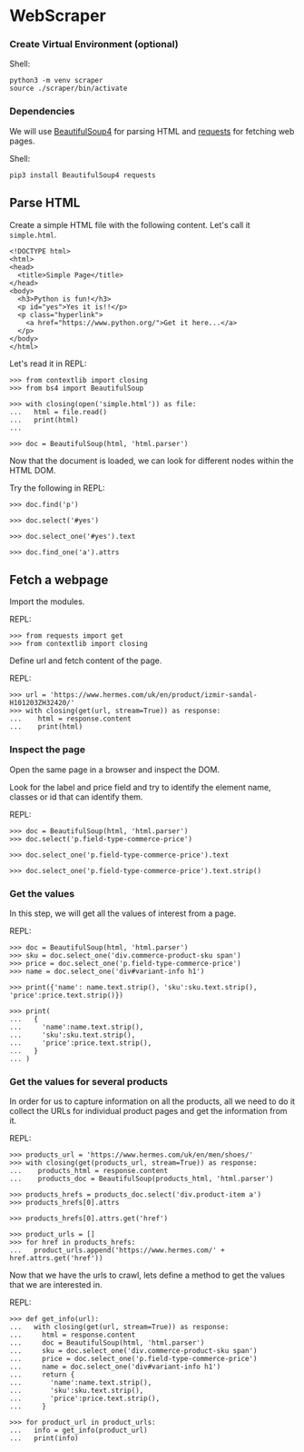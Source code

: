 # WebScraper

### Create Virtual Environment (optional)
Shell:
```
python3 -m venv scraper
source ./scraper/bin/activate
```

### Dependencies
We will use [BeautifulSoup4](https://pypi.org/project/beautifulsoup4/) for parsing HTML and [requests](https://pypi.org/project/requests/) for fetching web pages.

Shell:
```
pip3 install BeautifulSoup4 requests
```

## Parse HTML

Create a simple HTML file with the following content. Let's call it `simple.html`.
```
<!DOCTYPE html>
<html>
<head>
  <title>Simple Page</title>
</head>
<body>
  <h3>Python is fun!</h3>
  <p id="yes">Yes it is!!</p>
  <p class="hyperlink">
    <a href="https://www.python.org/">Get it here...</a>
  </p>
</body>
</html>
```
Let's read it in REPL:
```
>>> from contextlib import closing
>>> from bs4 import BeautifulSoup

>>> with closing(open('simple.html')) as file:
...   html = file.read()
...   print(html)
...

>>> doc = BeautifulSoup(html, 'html.parser')
```

Now that the document is loaded, we can look for different nodes within the HTML DOM.

Try the following in REPL:
```
>>> doc.find('p')

>>> doc.select('#yes')

>>> doc.select_one('#yes').text

>>> doc.find_one('a').attrs
```

## Fetch a webpage
Import the modules.

REPL:
```
>>> from requests import get
>>> from contextlib import closing
```
Define url and fetch content of the page.

REPL:
```
>>> url = 'https://www.hermes.com/uk/en/product/izmir-sandal-H101203ZH32420/'
>>> with closing(get(url, stream=True)) as response:
...    html = response.content
...    print(html)
```
### Inspect the page
Open the same page in a browser and inspect the DOM.

Look for the label and price field and try to identify the element name, classes or id that can identify them.

REPL:
```
>>> doc = BeautifulSoup(html, 'html.parser')
>>> doc.select('p.field-type-commerce-price')

>>> doc.select_one('p.field-type-commerce-price').text

>>> doc.select_one('p.field-type-commerce-price').text.strip()

```
### Get the values
In this step, we will get all the values of interest from a page.

REPL:
```
>>> doc = BeautifulSoup(html, 'html.parser')
>>> sku = doc.select_one('div.commerce-product-sku span')
>>> price = doc.select_one('p.field-type-commerce-price')
>>> name = doc.select_one('div#variant-info h1')

>>> print({'name': name.text.strip(), 'sku':sku.text.strip(), 'price':price.text.strip()})

>>> print(
...   {
...     'name':name.text.strip(),
...     'sku':sku.text.strip(),
...     'price':price.text.strip(),
...   }
... )
```
### Get the values for several products
In order for us to capture information on all the products, all we need to do it collect the URLs for individual product pages and get the information from it.

REPL:
```
>>> products_url = 'https://www.hermes.com/uk/en/men/shoes/'
>>> with closing(get(products_url, stream=True)) as response:
...    products_html = response.content
...    products_doc = BeautifulSoup(products_html, 'html.parser')

>>> products_hrefs = products_doc.select('div.product-item a')
>>> products_hrefs[0].attrs

>>> products_hrefs[0].attrs.get('href')

>>> product_urls = []
>>> for href in products_hrefs:
...   product_urls.append('https://www.hermes.com/' + href.attrs.get('href'))

```
Now that we have the urls to crawl, lets define a method to get the values that we are interested in.

REPL:
```
>>> def get_info(url):
...   with closing(get(url, stream=True)) as response:
...     html = response.content
...     doc = BeautifulSoup(html, 'html.parser')
...     sku = doc.select_one('div.commerce-product-sku span')
...     price = doc.select_one('p.field-type-commerce-price')
...     name = doc.select_one('div#variant-info h1')
...     return {
...       'name':name.text.strip(),
...       'sku':sku.text.strip(),
...       'price':price.text.strip(),
...     }

>>> for product_url in product_urls:
...   info = get_info(product_url)
...   print(info)
```
